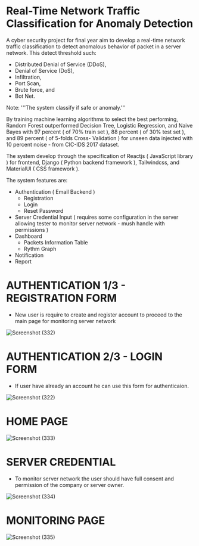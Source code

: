 # Real-Time Network Traffic Classification for Anomaly Detection

A cyber security project for final year aim to develop a  real-time network traffic classification to detect anomalous behavior of packet in a server network. This detect threshold such:
 - Distributed Denial of Service (DDoS),
 - Denial of Service (DoS),
 - Infiltration,
 - Port Scan,
 - Brute force, and
 - Bot Net.

Note: '''The system classify if safe or anomaly.'''

By training machine learning algorithms to select the best performing, Random Forest outperformed Decision Tree, Logistic Regression, and Naive Bayes with 97 percent ( of 70% train set ), 88 percent ( of 30% test set ), and 89 percent ( of 5-folds Cross- Validation ) for unseen data injected with 10 percent noise - from CIC-IDS 2017 dataset.

The system develop through the specification of Reactjs ( JavaScript library ) for frontend, Django ( Python backend framework ), Tailwindcss, and MaterialUI ( CSS framework ).

The system features are:
- Authentication ( Email Backend )
  * Registration
  * Login
  * Reset Password
- Server Credential Input ( requires some configuration in the server allowing tester to monitor server network - mush handle with permissions )
- Dashboard
  * Packets Information Table
  * Rythm Graph
- Notification
- Report

# AUTHENTICATION 1/3 - REGISTRATION FORM
* New user is require to create and register account to proceed to the main page for monitoring server network

![Screenshot (332)](https://github.com/user-attachments/assets/9e444f3f-8228-4e24-8231-b5a68e415432)

# AUTHENTICATION 2/3 - LOGIN FORM
* If user have already an account he can use this form for authenticaion.

![Screenshot (322)](https://github.com/user-attachments/assets/49a33482-4fd5-457d-ada3-0957c66997dc)

# HOME PAGE
![Screenshot (333)](https://github.com/user-attachments/assets/2c2bfd43-1d8a-44b3-9440-0063b49041ea)

# SERVER CREDENTIAL
* To monitor server network the user should have full consent and permission of the company or server owner.

![Screenshot (334)](https://github.com/user-attachments/assets/71543500-a2b5-410d-b4cf-3789043e66f4)

# MONITORING PAGE
![Screenshot (335)](https://github.com/user-attachments/assets/39476249-8e8e-4ad9-ad82-09d6811fcb3f)












